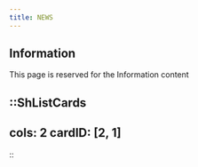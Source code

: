 ```yaml
---
title: NEWS
---
```


## Information

This page is reserved for the Information content

::ShListCards
---
cols: 2
cardID: [2, 1]
---
::